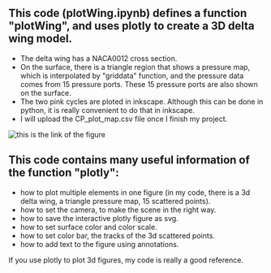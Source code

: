 ## This code (plotWing.ipynb) defines a function "plotWing", and uses plotly to create a 3D delta wing model.
  - The delta wing has a NACA0012 cross section. 
  - On the surface, there is a triangle region that shows a pressure map, which is interpolated by "griddata" function, and the pressure data comes from 15 pressure ports. These 15 pressure ports are also shown on the surface.
  - The two pink cycles are ploted in inkscape. Although this can be done in python, it is really convenient to do that in inkscape.
  - I will upload the CP_plot_map.csv file once I finish my project.

![this is the link of the figure]([https://github.com/general-chen/Python/blob/392f00575ead6e11b8d3fa715f8bb7adb46fe091/plot_3d_wing_add_map/deltawing_both_differ_p_map.png](https://github.com/general-chen/Python/blob/f060a231b227ba08284f238a821d5e2609f0dca2/plot_3d_wing_add_map/deltawing_both_differ_p_map.png))

## This code contains many useful information of the function "plotly":
  - how to plot multiple elements in one figure (in my code, there is a 3d delta wing, a triangle pressure map, 15 scattered points).
  - how to set the camera, to make the scene in the right way.
  - how to save the interactive plotly figure as svg.
  - how to set surface color and color scale.
  - how to set color bar, the tracks of the 3d scattered points.
  - how to add text to the figure using annotations.
  
If you use plotly to plot 3d figures, my code is really a good reference.
